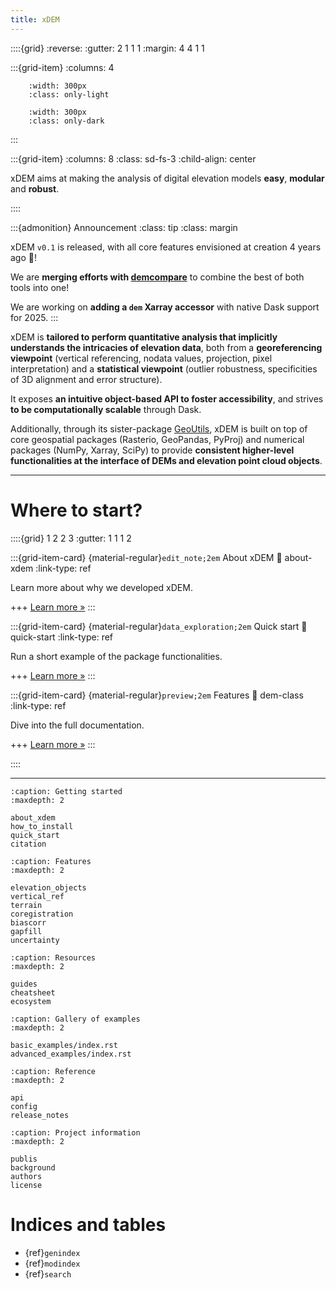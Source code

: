 ```yaml
---
title: xDEM
---
```


::::{grid}
:reverse:
:gutter: 2 1 1 1
:margin: 4 4 1 1

:::{grid-item}
:columns: 4

```{image} ./_static/xdem_logo_only.svg
    :width: 300px
    :class: only-light
```

```{image} ./_static/xdem_logo_only_dark.svg
    :width: 300px
    :class: only-dark
```
:::

:::{grid-item}
:columns: 8
:class: sd-fs-3
:child-align: center

xDEM aims at making the analysis of digital elevation models **easy**, **modular** and **robust**.

::::

:::{admonition} Announcement
:class: tip
:class: margin

xDEM `v0.1` is released, with all core features envisioned at creation 4 years ago 🎉!

We are **merging efforts with [demcompare](https://github.com/CNES/demcompare)** to combine the best of both tools into one!

We are working on **adding a ``dem`` Xarray accessor** with native Dask support for 2025.
:::

xDEM is **tailored to perform quantitative analysis that implicitly understands the intricacies of elevation data**,
both from a **georeferencing viewpoint** (vertical referencing, nodata values, projection, pixel interpretation) and
a **statistical viewpoint** (outlier robustness, specificities of 3D alignment and error structure).

It exposes **an intuitive object-based API to foster accessibility**, and strives **to be computationally scalable**
through Dask.

Additionally, through its sister-package [GeoUtils](https://geoutils.readthedocs.io/en/stable/), xDEM is built on top
of core geospatial packages (Rasterio, GeoPandas, PyProj) and numerical packages (NumPy, Xarray, SciPy) to provide
**consistent higher-level functionalities at the interface of DEMs and elevation point cloud objects**.

----------------

# Where to start?

::::{grid} 1 2 2 3
:gutter: 1 1 1 2

:::{grid-item-card} {material-regular}`edit_note;2em` About xDEM
:link: about-xdem
:link-type: ref

Learn more about why we developed xDEM.

+++
[Learn more »](about-xdem)
:::

:::{grid-item-card} {material-regular}`data_exploration;2em` Quick start
:link: quick-start
:link-type: ref

Run a short example of the package functionalities.

+++
[Learn more »](quick-start)
:::

:::{grid-item-card} {material-regular}`preview;2em` Features
:link: dem-class
:link-type: ref

Dive into the full documentation.

+++
[Learn more »](dem-class)
:::

::::

----------------


```{toctree}
:caption: Getting started
:maxdepth: 2

about_xdem
how_to_install
quick_start
citation
```

```{toctree}
:caption: Features
:maxdepth: 2

elevation_objects
vertical_ref
terrain
coregistration
biascorr
gapfill
uncertainty
```

```{toctree}
:caption: Resources
:maxdepth: 2

guides
cheatsheet
ecosystem
```

```{toctree}
:caption: Gallery of examples
:maxdepth: 2

basic_examples/index.rst
advanced_examples/index.rst
```

```{toctree}
:caption: Reference
:maxdepth: 2

api
config
release_notes
```

```{toctree}
:caption: Project information
:maxdepth: 2

publis
background
authors
license
```

# Indices and tables

- {ref}`genindex`
- {ref}`modindex`
- {ref}`search`
